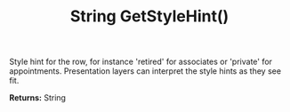 ﻿---
uid: crmscript_ref_NSArchiveListItem_GetStyleHint
title: String GetStyleHint()
intellisense: NSArchiveListItem.GetStyleHint
keywords: NSArchiveListItem, GetStyleHint
so.topic: reference
---

Style hint for the row, for instance 'retired' for associates or 'private' for appointments. Presentation layers can interpret the style hints as they see fit.

**Returns:** String


